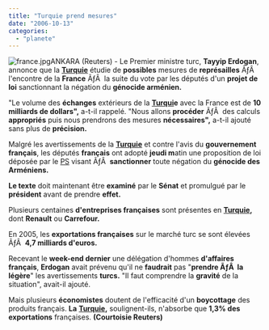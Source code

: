 ```yaml
---
title: "Turquie prend mesures"
date: "2006-10-13"
categories: 
  - "planete"
---
```


![france.jpg](/uploads/2006/10/france.kucukresim.jpg)ANKARA (Reuters) - Le Premier ministre turc, **Tayyip Erdogan**, annonce que la [**Turquie**](http://fr.fc.yahoo.com/t/turquie.html) étudie de **possibles** mesures de **représailles** ÃƒÂ  l'encontre de la **France** ÃƒÂ  la suite du vote par les députés d'un **projet de loi** sanctionnant la négation du **génocide arménien.**

"Le volume des **échanges** extérieurs de la [**Turqui**](http://fr.fc.yahoo.com/t/turquie.html)**e** avec la France est de **10 milliards de dollars",** a-t-il rappelé. "Nous allons **procéder** ÃƒÂ  des calculs **appropriés** puis nous prendrons des mesures **nécessaires",** a-t-il ajouté sans plus de **précision.**

Malgré les avertissements de la [**Turquie**](http://fr.fc.yahoo.com/t/turquie.html) et contre l'avis du **gouvernement français**, les députés **français** ont adopté **jeudi m**atin une proposition de loi déposée par le [PS](http://fr.fc.yahoo.com/p/ps.html) visant ÃƒÂ  **sanctionner** toute négation du **génocide des Arméniens.**

**Le texte** doit maintenant être **examiné** par le **Sénat** et promulgué par le **président** avant de prendre **effet.**

Plusieurs centaines **d'entreprises françaises** sont présentes en [**Turquie**](http://fr.fc.yahoo.com/t/turquie.html)**,** dont **Renault** ou **Carrefour.**

En 2005, les **exportations françaises** sur le marché turc se sont élevées ÃƒÂ  **4,7 milliards d'euros.**

Recevant le **week-end dernier** une délégation d'hommes **d'affaires français**, **Erdogan** avait prévenu qu'il ne **faudrait** pas "**prendre ÃƒÂ  la légère**" les avertissements **turcs.** "Il faut comprendre la **gravité** de la situation", avait-il ajouté.

Mais plusieurs **économistes** doutent de l'efficacité d'un **boycottage** des produits français. **La** [**Turquie**](http://fr.fc.yahoo.com/t/turquie.html)**,** soulignent-ils, n'absorbe que **1,3% des exportations** françaises. **(Courtoisie Reuters)**

